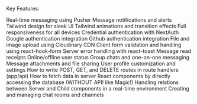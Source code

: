 
Key Features:

Real-time messaging using Pusher
Message notifications and alerts
Tailwind design for sleek UI
Tailwind animations and transition effects
Full responsiveness for all devices
Credential authentication with NextAuth
Google authentication integration
Github authentication integration
File and image upload using Cloudinary CDN
Client form validation and handling using react-hook-form
Server error handling with react-toast
Message read receipts
Online/offline user status
Group chats and one-on-one messaging
Message attachments and file sharing
User profile customization and settings
How to write POST, GET, and DELETE routes in route handlers (app/api)
How to fetch data in server React components by directly accessing the database (WITHOUT API! like Magic!)
Handling relations between Server and Child components in a real-time environment
Creating and managing chat rooms and channels
